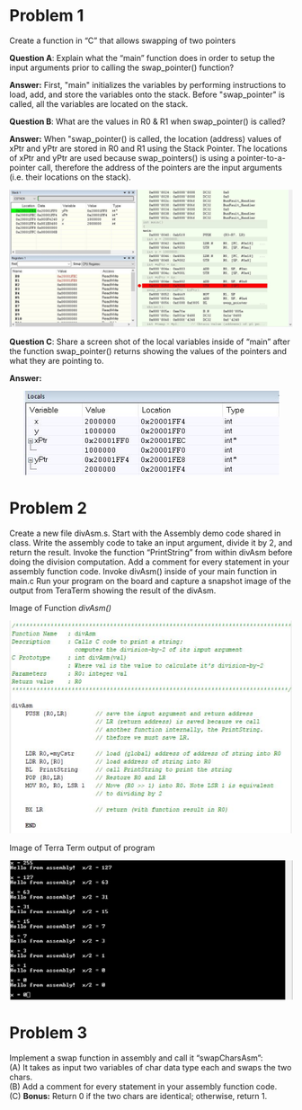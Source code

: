 # Problem 1  
Create a function in “C” that allows swapping of two pointers 

**Question A**: Explain what the “main” function does in order to setup the input arguments prior to calling the swap_pointer() function?  

**Answer:** First, "main" initializes the variables by performing instructions to load, add, and store the variables onto the stack. Before "swap_pointer" is called, all the variables are located on the stack. 



**Question B**: What are the values in R0 & R1 when swap_pointer() is called?   

**Answer:** When "swap_pointer() is called, the location (address) values of xPtr and yPtr are stored in R0 and R1 using the Stack Pointer. The locations of xPtr and yPtr are used because swap_pointers() is using a pointer-to-a-pointer call, therefore the address of the pointers are the input arguments (i.e. their locations on the stack). 

<p align="center">
  <img src="https://github.com/dendsl/embsys310/blob/main/assignment05/swapPointers/Answer 1B.JPG">
</p>

**Question C**: Share a screen shot of the local variables inside of “main” after the function swap_pointer() returns showing the values of the pointers and what they are pointing to.   

**Answer:**

<p align="center">
  <img src="https://github.com/dendsl/embsys310/blob/main/assignment05/swapPointers/postSwap.JPG">
</p>

# Problem 2
Create a new file divAsm.s. Start with the Assembly demo code shared in class. Write the assembly code to take an input argument, divide it by 2, and return the result.
Invoke the function “PrintString” from within divAsm before doing the division computation. Add a comment for every statement in your assembly function code. Invoke divAsm() inside of your main function in main.c Run your program on the board and capture a snapshot image of the output from TeraTerm showing the result of the divAsm.

Image of Function *divAsm()*
<p align="center">
  <img src="https://github.com/dendsl/embsys310/blob/main/assignment05/divAsm/divAsm Function.JPG">
</p>


Image of Terra Term output of program
<p align="center">
  <img src="https://github.com/dendsl/embsys310/blob/main/assignment05/divAsm/Terra_Term_Output.JPG">
</p>

# Problem 3
Implement a swap function in assembly and call it “swapCharsAsm”:  
(A) It takes as input two variables of char data type each and swaps the two chars.  
(B) Add a comment for every statement in your assembly function code.  
(C) **Bonus:** Return 0 if the two chars are identical; otherwise, return 1.  


